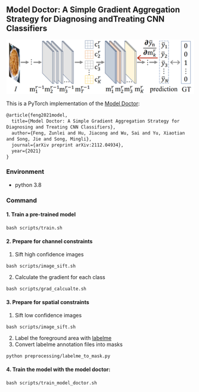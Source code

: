 ## Model Doctor: A Simple Gradient Aggregation Strategy for Diagnosing andTreating CNN Classifiers

![](framework.png)

This is a PyTorch implementation of the [Model Doctor](https://arxiv.org/pdf/2112.04934.pdf):
```
@article{feng2021model,
  title={Model Doctor: A Simple Gradient Aggregation Strategy for Diagnosing and Treating CNN Classifiers},
  author={Feng, Zunlei and Hu, Jiacong and Wu, Sai and Yu, Xiaotian and Song, Jie and Song, Mingli},
  journal={arXiv preprint arXiv:2112.04934},
  year={2021}
}
```
### Environment
+ python 3.8

### Command
#### 1. Train a pre-trained model
```shell
bash scripts/train.sh
```
#### 2. Prepare for channel constraints
1. Sift high confidence images
 ```shell
 bash scripts/image_sift.sh
 ```
2. Calculate the gradient for each class
 ```shell
 bash scripts/grad_calcualte.sh
 ```

#### 3. Prepare for spatial constraints
1. Sift low confidence images
 ```shell
 bash scripts/image_sift.sh
 ```
2. Label the foreground area with [labelme](https://github.com/wkentaro/labelme)
3. Convert labelme annotation files into masks
```
python preprocessing/labelme_to_mask.py
```

#### 4. Train the model with the model doctor:
```shell
bash scripts/train_model_doctor.sh
```



